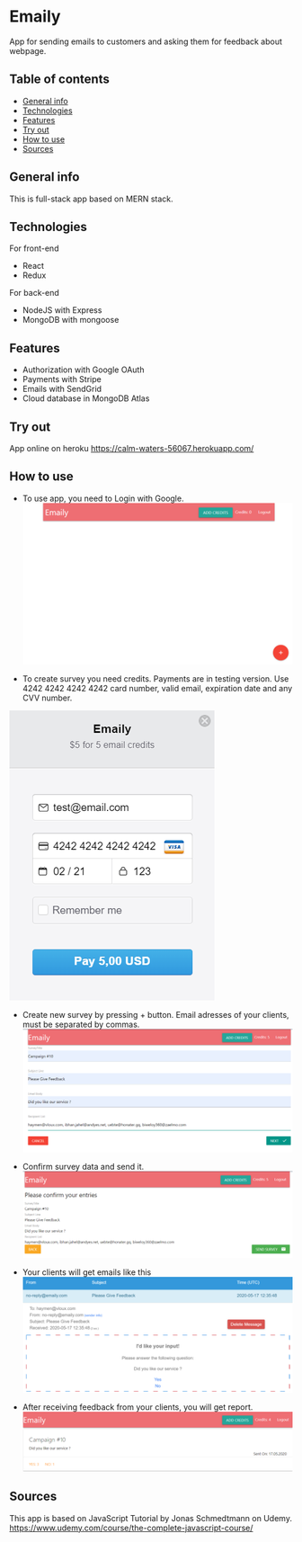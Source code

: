 # Emaily
App for sending emails to customers and asking them for feedback about webpage.

## Table of contents
* [General info](#general-info)
* [Technologies](#technologies)
* [Features](#features)
* [Try out](#try-out)
* [How to use](#how-to-use)
* [Sources](#sources)

## General info

This is full-stack app  based on MERN stack.

## Technologies
For front-end
* React
* Redux

For back-end
* NodeJS with Express
* MongoDB with mongoose

## Features
* Authorization with Google OAuth
* Payments with Stripe 
* Emails with SendGrid
* Cloud database in MongoDB Atlas

## Try out
App online on heroku
https://calm-waters-56067.herokuapp.com/

## How to use
* To use app, you need to Login with Google.
![Logged In](./img/loggedIn.png)

* To create survey you need credits. Payments are in testing version. Use 4242 4242 4242 4242 card number, valid email, expiration date and any CVV number.  

![Credits](./img/card.png)

* Create new survey by pressing + button. Email adresses of your clients, must be separated by commas.
![New survey](./img/CreateSurvey.png)

* Confirm survey data and send it.
![Confirm](./img/confirmSurvey.png)

* Your clients will get emails like this
![Email](./img/email.png)

* After receiving feedback from your clients, you will get report.
![Feedback](./img/feedback.png)

## Sources
This app is based on JavaScript Tutorial by Jonas Schmedtmann on Udemy.  
https://www.udemy.com/course/the-complete-javascript-course/
